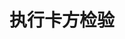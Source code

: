 <!--
 * @Github       : https://github.com/superzhc/BigData-A-Question
 * @Author       : SUPERZHC
 * @CreateDate   : 2020-11-27 17:32:02
 * @LastEditTime : 2020-11-27 17:32:03
 * @Copyright 2020 SUPERZHC
-->
# 执行卡方检验